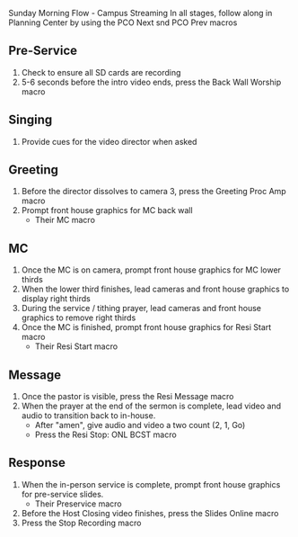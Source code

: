 Sunday Morning Flow - Campus Streaming
In all stages, follow along in Planning Center by using the PCO Next snd PCO Prev macros

## Pre-Service

1) Check to ensure all SD cards are recording
1) 5-6 seconds before the intro video ends, press the Back Wall Worship macro

## Singing

1) Provide cues for the video director when asked

## Greeting

1) Before the director dissolves to camera 3, press the Greeting Proc Amp macro
1) Prompt front house graphics for MC back wall
    - Their MC macro

## MC

1) Once the MC is on camera, prompt front house graphics for MC lower thirds
1) When the lower third finishes, lead cameras and front house graphics to display right thirds
1) During the service / tithing prayer, lead cameras and front house graphics to remove right thirds
1) Once the MC is finished, prompt front house graphics for Resi Start macro
    - Their Resi Start macro

## Message

1) Once the pastor is visible, press the Resi Message macro
1) When the prayer at the end of the sermon is complete, lead video and audio to transition back to in-house.
    - After "amen", give audio and video a two count (2, 1, Go)
    - Press the Resi Stop: ONL BCST macro

## Response

1) When the in-person service is complete, prompt front house graphics for pre-service slides.
    - Their Preservice macro
1) Before the Host Closing video finishes, press the Slides Online macro
1) Press the Stop Recording macro
